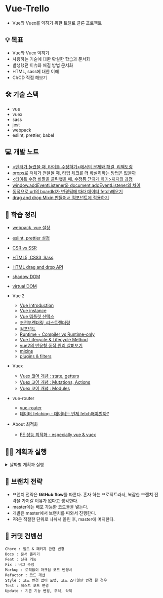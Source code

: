 # Vue-Trello

- Vue와 Vuex를 익히기 위한 트렐로 클론 프로젝트


## 💡 목표 
- Vue와 Vuex 익히기
- 사용하는 기술에 대한 확실한 학습과 문서화
- 발생했던 이슈와 해결 방법 문서화
- HTML, sass에 대한 이해 
- CI/CD 직접 해보기

## 🛠 기술 스택
- vue
- vuex
- sass
- jest
- webpack
- eslint, prettier, babel

## 💻  개발 노트
- [<엔터가 눌렸을 때, 타이틀 수정하기>에서의 문제와 해결, 리팩토링](https://github.com/yejineee/vue-trello/issues/23)
- [props로 객체가 전달될 때, 타입 체크를 더 확실히하는 방법은 없을까](https://github.com/yejineee/vue-trello/issues/25)
- [<타이틀 수정 바깥을 클릭했을 때, 수정폼 닫히게 하기>까지의 과정](https://github.com/yejineee/vue-trello/issues/27)
- [window.addEventListener와 document.addEventListener의 차이](https://github.com/yejineee/vue-trello/issues/37)
- [동적으로 url의 boardId가 변경됨에 따라 데이터 fetch해오기](https://github.com/yejineee/vue-trello/issues/49)
- [drag and drop Mixin 만들어서 컴포넌트에 적용하기](https://github.com/yejineee/vue-trello/issues/53)


## 📗 학습 정리
- [webpack, vue 설정](https://github.com/yejineee/vue-trello/blob/master/docs/webpack.md)
- [eslint, prettier 설정](https://github.com/yejineee/vue-trello/blob/master/docs/eslint-prettier.md)
- [CSR vs SSR](https://hackmd.io/KQkXXyeDSBeNR8znd2Ok9Q)
- [HTML5, CSS3, Sass](https://hackmd.io/CsQfn7e7TGieeoyo-q-4vw)
- [HTML drag and drop API](https://hackmd.io/mYUmBIERTneQ1nM-iGtkdg)
- [shadow DOM](https://hackmd.io/PUgX5BbkT42W5819-E1Tvg?view)
- [virtual DOM](https://hackmd.io/LcRaiMoSSTyNOW4llJYmuw)


- Vue 2
  - [Vue Introduction](https://hackmd.io/cXf2Y39zQ-Kv8sqnYBi_zw)
  - [Vue instance](https://hackmd.io/6N65rm0KTTGk_y_1QhfCeA)
  - [Vue 템플릿 신택스](https://hackmd.io/a1iRCJuuT0-pDC52yjVP2w)
  - [조건부렌더링, 리스트렌더링](https://hackmd.io/1XnTtI1_ShG5G0xnOx0eBg)
  - [컴포넌트](https://hackmd.io/EfHf4_1jQdq09gp2lOkQ-w)
  - [Runtime + Compiler vs Runtime-only](https://hackmd.io/5hF0zrqLSVS9lIYH_Za2Mw)
  - [Vue Lifecycle & Lifecycle Method](https://hackmd.io/quNH36I6THW43zD_Uck6ow)
  - [vue2의 반응형 동작 원리 살펴보기](https://hackmd.io/9erUGX79SjO1DLS4TB9LYg?both)
  - [mixins](https://hackmd.io/V8RzO1U0TCeI1pa4CLORxw)
  - [plugins & filters](https://hackmd.io/niY2yeUBQ7a44Th4fdyxCQ)

- Vuex 
  - [Vuex 코어 개념 : state, getters](https://hackmd.io/BSRVLv-_RlulY-azXSRr2A)
  - [Vuex 코어 개념 : Mutations, Actions](https://hackmd.io/mHGTeQOhSeiQMqpyvRSf0w)
  - [Vuex 코어 개념 : Modules](https://hackmd.io/zJqGEpn1SCeukNGa53OeUQ?both)

- vue-router
  - [vue-router](https://hackmd.io/u3H7cdiaScyXPiAKhNxLHQ?view)
  - [데이터 fetching - 데이터는 언제 fetch해야할까?](https://hackmd.io/q5Oi49SES8yRidIUk0P95w)

- About 최적화
  - [FE 성능 최적화 - especially vue & vuex](https://hackmd.io/t11IT10OQu2dshd0tiG7Vg)

## 🏃‍♀️ 계획과 실행 
<details>
  <summary>날짜별 계획과 실행</summary>

  - **21.04.30 금** 
    - vue, webpack 설정 후 로컬호스트 띄워보기 - [PR](https://github.com/yejineee/vue-trello/pull/5) ✅ 
    - prettier, eslint 설정하기 ⛔️
    - babel 설정하기 ⛔️
    - es module 사용할 수 있는지 확인해보고 안되면 바벨 설정하기 ⛔️
    - 환경설정한 것 문서화해서 올리기

  - **21.05.01 토** 
    - prettier, eslint 설정하기 ✅ - [PR](https://github.com/yejineee/vue-trello/pull/6)
    - babel 설정하기 ⛔️
    - vue 공식문서 읽기(template 마지막부분 ~ 컴포넌트) 🌗
    - 기본 페이지 마크업 ⛔️
    - 칼럼 추가하기 기능  ⛔️
    - 칼럼에 todo 추가하기 기능 ⛔️
    - 환경설정한 것 문서화해서 올리기
  - **21.05.02 일**
    - vue 공식문서 읽고 정리 ✅ 
    - 기본 마크업 ✅ 
    - 칼럼 추가하기 ✅ - [PR](https://github.com/yejineee/vue-trello/pull/9)
    
  - **21.05.04 화**
    - vuex 학습 및 정리 (코어개념-state, getters, mutations, actions) ✅ 
    - 서버에서 columns 데이터 가져와서 보여주기 - 비동기 액션 적용! ✅ 
    - 칼럼 생성으로 Store의 state 변경시키기 ✅ 
    - 칼럼 이름 수정하기 ⛔️
    - 유저 스토어 추가하여 스토어 모듈화하기 ⛔️
    - 지금까지 개발한 내용 정리하기 ⛔️

  - **21.05.05 수**
    - 칼럼 이름 수정하기 ✅ 
    - 메인 페이지 마크업 다시 정비하기 ✅ 

  -  **21.05.09 일**
     -  vue-router 학습하기 ✅ 
     -  라우팅 적용하기 ✅ 

  -  **21.05.10 월**
     -  동적 라우팅 적용하기 (/board/:boardId) ✅ 
     -  메인 페이지에서 보드 리스트 보여주기 ✅ 
     -  개발 노트 다듬기 & 링크 추가 ✅ 
  -  **21.05.12 수**
     -  vue2 반응형 원리 학습 ✅ 
     -  vue2에서의 최적화 학습 ✅ 
  -  **21.05.13 목**
     -  동적으로 params 바뀜에 따라 columns data fetch ✅
  -  **21.05.16 금**
     -  plugin, mixin, filter 학습 ✅
     -  drag and drop mixin 만들고 컴포넌트에 적용하기 ✅
</details>





## 🌳 브랜치 전략 
- 브랜치 전략은 **GitHub flow**를 따른다.
  혼자 하는 프로젝트라서, 복잡한 브랜치 전략을 가져갈 이유가 없다고 생각한다.
- master에는 배포 가능한 코드들을 넣는다.
- 개발은 master에서 브랜치를 따와서 진행한다.
- PR은 적절한 단위로 나눠서 올린 후, master에 머지한다.

## 🔖 커밋 컨벤션
```
Chore : 빌드 & 패키지 관련 변경
Docs : 문서 올리기
Feat : 신규 기능
Fix : 버그 수정
Markup : 로직없이 마크업 코드 반영시
Refactor : 코드 개선
Style : 코드 변경 없이 포맷, 코드 스타일만 변경 될 경우
Test : 테스트 코드 변경
Update : 기존 기능 변경, 주석, 삭제
```
